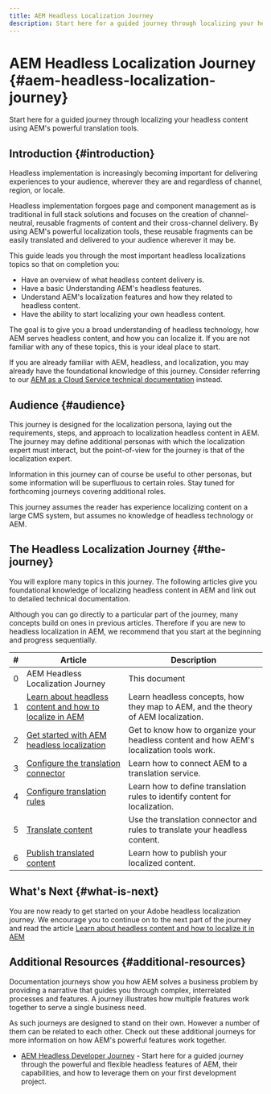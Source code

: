 ```yaml
---
title: AEM Headless Localization Journey
description: Start here for a guided journey through localizing your headless content using AEM's powerful translation tools.
---
```

# AEM Headless Localization Journey {#aem-headless-localization-journey}

Start here for a guided journey through localizing your headless content using AEM's powerful translation tools.

## Introduction {#introduction}

Headless implementation is increasingly becoming important for delivering experiences to your audience, wherever they are and regardless of channel, region, or locale.

Headless implementation forgoes page and component management as is traditional in full stack solutions and focuses on the creation of channel-neutral, reusable fragments of content and their cross-channel delivery. By using AEM's powerful localization tools, these reusable fragments can be easily translated and delivered to your audience wherever it may be.

This guide leads you through the most important headless localizations topics so that on completion you:

* Have an overview of what headless content delivery is.
* Have a basic Understanding AEM's headless features.
* Understand AEM's localization features and how they related to headless content.
* Have the ability to start localizing your own headless content.

The goal is to give you a broad understanding of headless technology, how AEM serves headless content, and how you can localize it. If you are not familiar with any of these topics, this is your ideal place to start.

If you are already familiar with AEM, headless, and localization, you may already have the foundational knowledge of this journey. Consider referring to our [AEM as a Cloud Service technical documentation](https://experienceleague.adobe.com/docs/experience-manager-cloud-service.html) instead.

## Audience {#audience}

This journey is designed for the localization persona, laying out the requirements, steps, and approach to localization headless content in AEM. The journey may define additional personas with which the localization expert must interact, but the point-of-view for the journey is that of the localization expert.

Information in this journey can of course be useful to other personas, but some information will be superfluous to certain roles. Stay tuned for forthcoming journeys covering additional roles.

This journey assumes the reader has experience localizing content on a large CMS system, but assumes no knowledge of headless technology or AEM.

## The Headless Localization Journey {#the-journey}

You will explore many topics in this journey. The following articles give you foundational knowledge of localizing headless content in AEM and link out to detailed technical documentation.

Although you can go directly to a particular part of the journey, many concepts build on ones in previous articles. Therefore if you are new to headless localization in AEM, we recommend that you start at the beginning and progress sequentially.

|#|Article|Description|
|---|---|---|
|0|AEM Headless Localization Journey|This document|
|1|[Learn about headless content and how to localize in AEM](learn-about.md)|Learn headless concepts, how they map to AEM, and the theory of AEM localization.|
|2|[Get started with AEM headless localization](getting-started.md)|Get to know how to organize your headless content and how AEM's localization tools work.|
|3|[Configure the translation connector](configure-connector.md)|Learn how to connect AEM to a translation service.|
|4|[Configure translation rules](translation-rules.md)|Learn how to define translation rules to identify content for localization.|
|5|[Translate content](translate-content.md)|Use the translation connector and rules to translate your headless content.|
|6|[Publish translated content](publish-content.md)|Learn how to publish your localized content.|

## What's Next {#what-is-next}

You are now ready to get started on your Adobe headless localization journey. We encourage you to continue on to the next part of the journey and read the article [Learn about headless content and how to localize it in AEM](learn-about.md)

## Additional Resources {#additional-resources}

Documentation journeys show you how AEM solves a business problem by providing a narrative that guides you through complex, interrelated processes and features. A journey illustrates how multiple features work together to serve a single business need.

As such journeys are designed to stand on their own. However a number of them can be related to each other. Check out these additional journeys for more information on how AEM's powerful features work together.

* [AEM Headless Developer Journey](/help/journey-headless/developer/overview.md) - Start here for a guided journey through the powerful and flexible headless features of AEM, their capabilities, and how to leverage them on your first development project.
